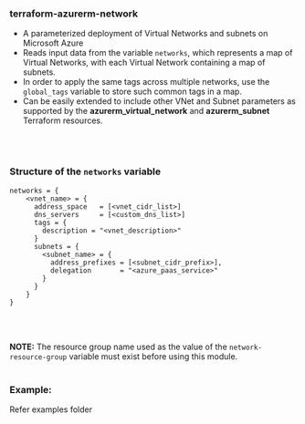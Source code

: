 ### terraform-azurerm-network

- A parameterized deployment of Virtual Networks and subnets on Microsoft Azure
- Reads input data from the variable `networks`, which represents a map of Virtual Networks, with each Virtual Network containing a map of subnets.
- In order to apply the same tags across multiple networks, use the `global_tags` variable to store such common tags in a map.
- Can be easily extended to include other VNet and Subnet parameters as supported by the **azurerm_virtual_network** and **azurerm_subnet** Terraform resources.
<br />
<br />

### Structure of the `networks` variable
```
networks = {
    <vnet_name> = {
      address_space   = [<vnet_cidr_list>]
      dns_servers     = [<custom_dns_list>]
      tags = {
        description = "<vnet_description>"
      }
      subnets = {
        <subnet_name> = {
          address_prefixes = [<subnet_cidr_prefix>],
          delegation       = "<azure_paas_service>"
        }
      }
    }
}
```
<br />
<br /> 

**NOTE:** The resource group name used as the value of the `network-resource-group` variable must exist before using this module.
<br />
<br /> 

### Example:

Refer examples folder
